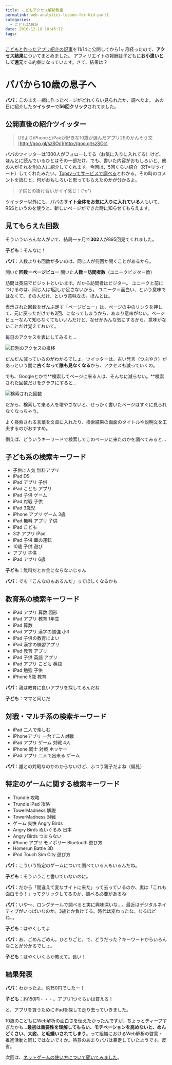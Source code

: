 ```yaml
---
title: こどもアクセス解析教室
permalink: web-analytics-lesson-for-kid-part1
categories:
  - こどもIA日記
date: 2010-12-18 10:45:12
tags:
---
```


[こどもと作ったアプリ紹介の記事](/news/iphone-app-for-10-year-kid/)を11/14に公開してから1ヶ月経ったので、**アクセス結果**についてまとめました。
アフィリエイトの報酬は子どもに**お小遣いとして還元**する約束になっています。さて、結果は？
<!-- more -->

# パパから10歳の息子へ

**パパ**：このまえ一緒に作ったページがどれくらい見られたか、調べたよ。
あの日に紹介した**ツイッター**で**56回クリック**されてました。

## 公開直後の紹介ツイッター

> DSよりiPhoneとiPadが好きな10歳が選んだアプリ29のかんそう文 [http://goo.gl/szSOc](http://goo.gl/szSOc)

パパのツイッターは1300人がフォローしてる（お気に入りに入れてる）けど、ほんとに読んでいるひとはその一部だけ。でも、書いた内容がおもしろいと、他の人がそれを別の人に紹介してくれます。今回は、5回くらい紹介（RT=リツイート）してくれたみたい。[Topsyってサービスで調べる](http://topsy.com/www.cms-ia.info/news/iphone-app-for-10-year-kid/)とわかる。その時のコメントを読むと、何がおもしろいと思ってもらえたのかが分かるよ。

> 子供との掛け合いがイイ感じ！(^o^)

ツイッター以外にも、パパの**サイト全体をお気に入りに入れている**人もいて、RSSというのを使うと、新しいページができた時に知らせてもらえます。

## 見てもらえた回数

そういういろんな人がいて、結局一ヶ月で**302**人が895回見てくれました。

**子ども**：そんなに！

**パパ**：人数よりも回数が多いのは、同じ人が何回か開くことがあるから。

開いた**回数**＝**ページビュー**</td>
開いた**人数**＝**訪問者数**（ユニークビジター数）

訪問は英語でビジットといいます。だから訪問者はビジター。
ユニークと前につけるのは、同じ人は1回しか足さないから。
ユニーク＝面白い、という意味ではなくて、その人だけ、という意味なの。ほんとは。

表示された回数をぜんぶ足す「ページビュー」は、ページの中のリンクを押して、元に戻っただけでも2回、になってしまうから、あまり意味がない。ページビューなんて知らなくてもいいんだけど、なぜかみんな気にするから、意味がないことだけ覚えておいて。

毎日のアクセスを表にしてみると...

![日別のアクセスの推移](/images/ia-kid/20101218-app-page-view-daily-trend.png)

だんだん減っているのがわかるでしょ。ツイッターは、古い発言（つぶやき）があっという間に**古くなって誰も見なくなる**から、アクセスも減っていくの。

でも、Googleとかで**検索してページに来る人は、そんなに減らない。**検索された回数だけをグラフにすると...

![検索された回数](/images/ia-kid/20101218-app-search-traffic.png)

だから、検索して来る人を増やさないと、せっかく書いたページはすぐに見られなくなっちゃう。

よく検索される言葉を文章に入れたり、検索結果の画面のタイトルや説明文を工夫するのがおすすめ。

例えば、どういうキーワードで検索してこのページに来たのかを調べてみると...

## 子ども系の検索キーワード

* 子供に人気 無料アプリ
* iPad DS
* iPad アプリ 子供
* iPad こども アプリ
* iPad 子供 ゲーム
* iPad 対戦 子供
* iPad 3歳児
* iPhone アプリ ゲーム 3歳
* iPad 無料 アプリ 子供
* iPad こども
* 3才 アプリ iPad
* iPad 子供 車の運転
* 10歳 子供 遊び
* アプリ 子供
* iPad アプリ 6歳

**子ども**：無料だとお金にならないじゃん

**パパ**：でも「こんなのもあるんだ」ってほしくなるかも

## 教育系の検索キーワード

* iPad アプリ 算数 図形
* iPad アプリ 教育 1年生
* iPad 算数
* iPad アプリ 漢字の勉強 小3
* iPad 子供の教育によい
* iPad 漢字の練習アプリ
* iPad 教育 アプリ
* iPad 子供 英語 アプリ
* iPad アプリ こども 英語
* iPad 勉強 子供
* iPhone 5歳 教育

**パパ**：親は教育に良いアプリを探してるんだね

**子ども**：ママと同じだ

## 対戦・マルチ系の検索キーワード

* iPad 二人で楽しむ
* iPhoneアプリ 一台で二人対戦
* iPad アプリ ゲーム 対戦 4人
* iPhone 同士 対戦 ホッケー
* iPad アプリ 二人で出来る ゲーム

**パパ**：誰との対戦なのかわからないけど、ふつう親子だよね（偏見）

## 特定のゲームに関する検索キーワード

* Trundle 攻略
* Trundle iPad 攻略
* TowerMadness 解説
* TowerMadness 対戦
* ゲーム 爽快 Angry Birds
* Angry Birds ぬいぐるみ 日本
* Angry Birds つまらない
* iPhone アプリ モノポリー Bluetooth 遊び方
* Homerun Battle 3D
* iPod Touch Sim City 遊び方

**パパ**：こういう特定のゲームについて調べている人もいるんだね。

**子ども**：そういうこと書いていないのに。

**パパ**：だから「間違えて変なサイトに来た」って去っているのか、実は「これも面白そう！」ってクリックしてるのか、調べる必要があるね

**パパ**：いや～、ロングテールで調べると実に興味深いな...。最近はデジタルネイティブがいっぱいなのか。3歳とか負けてる。時代は変わったな。なるほどね..。

**子ども**：はやくしてよ

**パパ**：あ、ごめんごめん。ひとりごと。で、どうだった？キーワードからいろんなことが分かるでしょ。

**子ども**：はやくいくらか教えて。長い！

## 結果発表

**パパ**：わかったよ。約150円でしたー！

**子ども**：約150円・・・。アプリ1つぐらいは買える！

と、アプリを買うためにiPadを探して走り去っていきました。

10歳のこどもにWeb解析の面白さを伝えたかったんですが、ちょっとディープすぎたかも...**最初は重要性を理解してもらい、モチベーションを高めないと、めんどくさい、大変、と毛嫌いされてしまう**。って組織におけるWeb解析の啓蒙・推進活動と同じではないですか。熱意のあまりパパは暴走していたようです。反省。

次回は、[ネットゲームの使い方について聞いてみました](/news/user-analysis-by-10-year-kid/)。